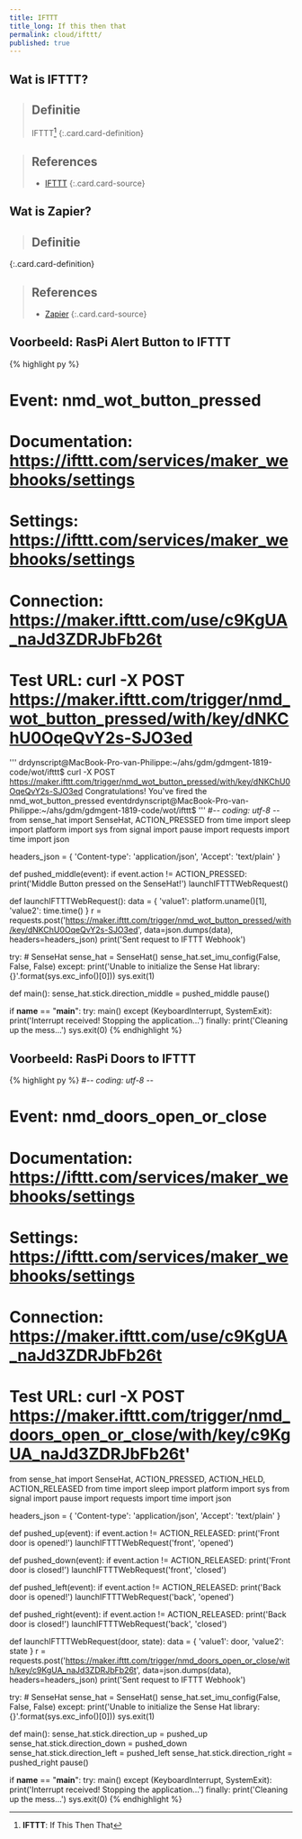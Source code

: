 ```yaml
---
title: IFTTT
title_long: If this then that
permalink: cloud/ifttt/
published: true
---
```


Wat is IFTTT?
-------------

> Definitie
> ---
> IFTTT[^IFTTT]
{:.card.card-definition}

[^IFTTT]: **IFTTT**: If This Then That

> References
> ---
> - [IFTTT](https://ifttt.com/discover)
{:.card.card-source}

Wat is Zapier?
-------------

> Definitie
> ---
> 
{:.card.card-definition}

> References
> ---
> - [Zapier](https://zapier.com/)
{:.card.card-source}

Voorbeeld: RasPi Alert Button to IFTTT
--------------------------------------

{% highlight py %}
# Event: nmd_wot_button_pressed
# Documentation: https://ifttt.com/services/maker_webhooks/settings
# Settings: https://ifttt.com/services/maker_webhooks/settings
# Connection: https://maker.ifttt.com/use/c9KgUA_naJd3ZDRJbFb26t
# Test URL: curl -X POST https://maker.ifttt.com/trigger/nmd_wot_button_pressed/with/key/dNKChU0OqeQvY2s-SJO3ed
'''
drdynscript@MacBook-Pro-van-Philippe:~/ahs/gdm/gdmgent-1819-code/wot/ifttt$ curl -X POST https://maker.ifttt.com/trigger/nmd_wot_button_pressed/with/key/dNKChU0OqeQvY2s-SJO3ed
Congratulations! You've fired the nmd_wot_button_pressed eventdrdynscript@MacBook-Pro-van-Philippe:~/ahs/gdm/gdmgent-1819-code/wot/ifttt$
'''
#-*- coding: utf-8 -*-
from sense_hat import SenseHat, ACTION_PRESSED
from time import sleep
import platform
import sys
from signal import pause
import requests
import time
import json

headers_json = {
    'Content-type': 'application/json',
    'Accept': 'text/plain'
}

def pushed_middle(event):
    if event.action != ACTION_PRESSED:
        print('Middle Button pressed on the SenseHat!')
        launchIFTTTWebRequest()

def launchIFTTTWebRequest():
    data = {
        'value1': platform.uname()[1],
        'value2': time.time()
    }
    r = requests.post('https://maker.ifttt.com/trigger/nmd_wot_button_pressed/with/key/dNKChU0OqeQvY2s-SJO3ed', data=json.dumps(data), headers=headers_json)
    print('Sent request to IFTTT Webhook')

try:
    # SenseHat
    sense_hat = SenseHat()
    sense_hat.set_imu_config(False, False, False)
except:
    print('Unable to initialize the Sense Hat library: {}'.format(sys.exc_info()[0]))
    sys.exit(1)
    
def main():
    sense_hat.stick.direction_middle = pushed_middle
    pause()
        
if __name__ == "__main__":
    try:
        main()
    except (KeyboardInterrupt, SystemExit):
        print('Interrupt received! Stopping the application...')
    finally:
        print('Cleaning up the mess...')
        sys.exit(0)
{% endhighlight %}

Voorbeeld: RasPi Doors to IFTTT
-------------------------------

{% highlight py %}
#-*- coding: utf-8 -*-
# Event: nmd_doors_open_or_close
# Documentation: https://ifttt.com/services/maker_webhooks/settings
# Settings: https://ifttt.com/services/maker_webhooks/settings
# Connection: https://maker.ifttt.com/use/c9KgUA_naJd3ZDRJbFb26t
# Test URL: curl -X POST https://maker.ifttt.com/trigger/nmd_doors_open_or_close/with/key/c9KgUA_naJd3ZDRJbFb26t'
from sense_hat import SenseHat, ACTION_PRESSED, ACTION_HELD, ACTION_RELEASED
from time import sleep
import platform
import sys
from signal import pause
import requests
import time
import json

headers_json = {
    'Content-type': 'application/json',
    'Accept': 'text/plain'
}

def pushed_up(event):
    if event.action != ACTION_RELEASED:
        print('Front door is opened!')
        launchIFTTTWebRequest('front', 'opened')

def pushed_down(event):
    if event.action != ACTION_RELEASED:
        print('Front door is closed!')
        launchIFTTTWebRequest('front', 'closed')

def pushed_left(event):
    if event.action != ACTION_RELEASED:
        print('Back door is opened!')
        launchIFTTTWebRequest('back', 'opened')

def pushed_right(event):
    if event.action != ACTION_RELEASED:
        print('Back door is closed!')
        launchIFTTTWebRequest('back', 'closed')

def launchIFTTTWebRequest(door, state):
    data = {
        'value1': door,
        'value2': state
    }
    r = requests.post('https://maker.ifttt.com/trigger/nmd_doors_open_or_close/with/key/c9KgUA_naJd3ZDRJbFb26t', data=json.dumps(data), headers=headers_json)
    print('Sent request to IFTTT Webhook')

try:
    # SenseHat
    sense_hat = SenseHat()
    sense_hat.set_imu_config(False, False, False)
except:
    print('Unable to initialize the Sense Hat library: {}'.format(sys.exc_info()[0]))
    sys.exit(1)
    
def main():
    sense_hat.stick.direction_up = pushed_up
    sense_hat.stick.direction_down = pushed_down
    sense_hat.stick.direction_left = pushed_left
    sense_hat.stick.direction_right = pushed_right
    pause()
        
if __name__ == "__main__":
    try:
        main()
    except (KeyboardInterrupt, SystemExit):
        print('Interrupt received! Stopping the application...')
    finally:
        print('Cleaning up the mess...')
        sys.exit(0)
{% endhighlight %}